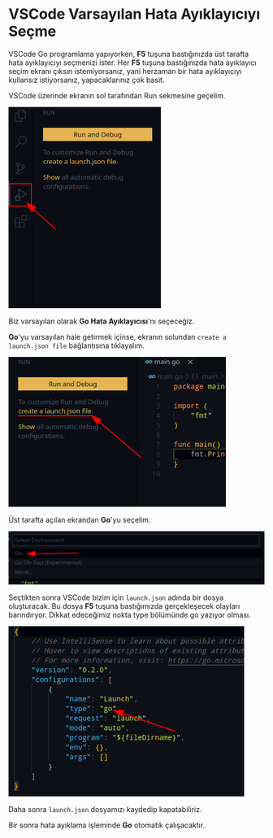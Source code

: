 # VSCode Varsayılan Hata Ayıklayıcıyı Seçme

VSCode Go programlama yapıyorken, **F5** tuşuna bastığınızda üst tarafta hata ayıklayıcıyı seçmenizi ister. Her **F5** tuşuna bastığınızda hata ayıklayıcı seçim ekranı çıksın istemiyorsanız, yani herzaman bir hata ayıklayıcıyı kullansız istiyorsanız, yapacaklarınız çok basit.

VSCode üzerinde ekranın sol tarafından Run sekmesine geçelim.

![Adım.1](../.gitbook/assets/image.png)

Biz varsayılan olarak **Go Hata Ayıklayıcısı**'nı seçeceğiz.

**Go**'yu varsayılan hale getirmek içinse, ekranın solundan `create a launch.json file` bağlantısına tıklayalım.

![Adım.2](../.gitbook/assets/defaultdebugger2.png)

Üst tarafta açılan ekrandan **Go**'yu seçelim.

![Adım.3](../.gitbook/assets/defaultdebugger1.png)

Seçtikten sonra VSCode bizim için `launch.json` adında bir dosya oluşturacak. Bu dosya **F5** tuşuna bastığımızda gerçekleşecek olayları barındıryor. Dikkat edeceğimiz nokta type bölümünde go yazıyor olması.

![Adım.4](../.gitbook/assets/defaultdebugger3.png)

Daha sonra `launch.json` dosyamızı kaydedip kapatabiliriz.

Bir sonra hata ayıklama işleminde **Go** otomatik çalışacaktır.
